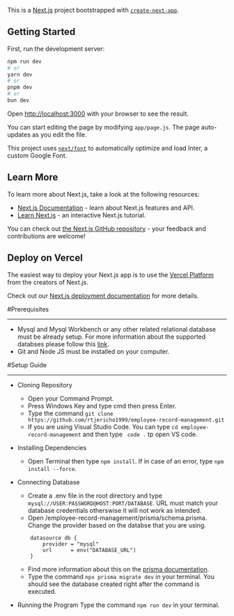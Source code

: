 This is a [Next.js](https://nextjs.org/) project bootstrapped with [`create-next-app`](https://github.com/vercel/next.js/tree/canary/packages/create-next-app).

## Getting Started

First, run the development server:

```bash
npm run dev
# or
yarn dev
# or
pnpm dev
# or
bun dev
```

Open [http://localhost:3000](http://localhost:3000) with your browser to see the result.

You can start editing the page by modifying `app/page.js`. The page auto-updates as you edit the file.

This project uses [`next/font`](https://nextjs.org/docs/basic-features/font-optimization) to automatically optimize and load Inter, a custom Google Font.

## Learn More

To learn more about Next.js, take a look at the following resources:

- [Next.js Documentation](https://nextjs.org/docs) - learn about Next.js features and API.
- [Learn Next.js](https://nextjs.org/learn) - an interactive Next.js tutorial.

You can check out [the Next.js GitHub repository](https://github.com/vercel/next.js/) - your feedback and contributions are welcome!

## Deploy on Vercel

The easiest way to deploy your Next.js app is to use the [Vercel Platform](https://vercel.com/new?utm_medium=default-template&filter=next.js&utm_source=create-next-app&utm_campaign=create-next-app-readme) from the creators of Next.js.

Check out our [Next.js deployment documentation](https://nextjs.org/docs/deployment) for more details.

#Prerequisites

**************

- Mysql and Mysql Workbench or any other related relational database must be already setup. For more information about the supported databses please follow this [link](https://www.prisma.io/docs/orm/overview/databases).
- Git and Node JS must be installed on your computer.

#Setup Guide

************

- Cloning Repository
    - Open your Command Prompt.
    - Press Windows Key and type cmd then press Enter.
    - Type the command ` git clone https://github.com/rtjericho1999/employee-record-management.git `
    - If you are using Visual Studio Code. You can type ` cd employee-record-management ` and then type ` code .` tp open VS code.

- Installing Dependencies
    - Open Terminal then type ` npm install `. If in case of an error, type ` npm install --force `.

- Connecting Database
    - Create a .env file in the root directory and type ` mysql://USER:PASSWORD@HOST:PORT/DATABASE `. URL must match your database credentials otherswise it will not work as intended.
    - Open /employee-record-management/prisma/schema.prisma. Change the provider based on the databse that you are using.
    ```
        datasource db {
            provider = "mysql"
            url      = env("DATABASE_URL")
        }
    ```
    - Find more information about this on the [prisma documentation](https://www.prisma.io/docs/orm/overview/databases).
    - Type the command ` npx prisma migrate dev ` in your terminal. You should see the database created right after the command is executed.

- Running the Program
    Type the command ` npm run dev ` in your terminal.